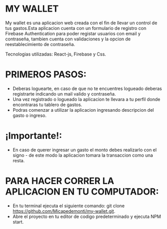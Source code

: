 # MY WALLET

My wallet es una aplicacion web creada con el fin de llevar un control de tus gastos.Esta aplicacion cuenta con un formulario de registro con Firebase Authentication para poder registar usuarios con email y contraseña, tambien cuenta con validaciones y la opcion de reestablecimiento de contraseña.

Tecnologias utilizadas: React-js, Firebase y Css.

# PRIMEROS PASOS:

- Deberas loguearte, en caso de que no te encuentres logueado deberas registrarte indicando un mail valido y contraseña.
- Una vez registrado o logueado la aplicacion te llevara a tu perfil donde encontraras tu tablero de gastos.
- Podras comenzar a utilizar la aplicacion ingresando descripcion del gasto o ingreso.

# ¡Importante!:
- En caso de querer ingresar un gasto el monto debes realizarlo con el signo - de este modo la aplicacion tomara la transaccion como una resta.

# PARA HACER CORRER LA APLICACION EN TU COMPUTADOR:

- En tu terminal ejecuta el siguiente comando: git clone https://github.com/Micapedemonti/my-wallet.git.
- Abre el proyecto en tu editor de codigo predeterminado y ejecuta NPM start.

